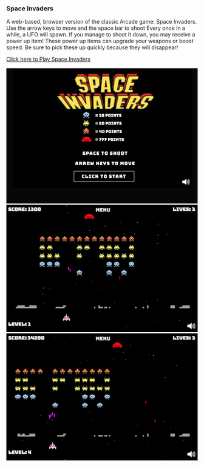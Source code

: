 ### Space Invaders

A web-based, browser version of the classic Arcade game: Space Invaders.
Use the arrow keys to move and the space bar to shoot
Every once in a while, a UFO will spawn. If you manage to shoot it down, you may receive a power up item! These power up items can upgrade your weapons or boost speed. Be sure to pick these up quickly because they will disappear!

[Click here to Play Space Invaders](https://jay-ithiel.github.io/space_invaders/)

![space invaders gameplay](images/space_invaders.png)
![space invaders gameplay](images/space_invaders1.png)
![space invaders gameplay](images/space_invaders2.png)
